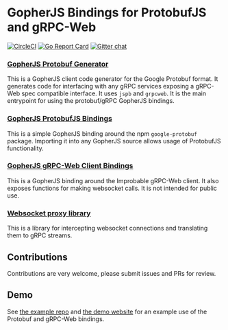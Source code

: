 # GopherJS Bindings for ProtobufJS and gRPC-Web
[![CircleCI](https://circleci.com/gh/johanbrandhorst/protobuf/tree/master.svg?style=svg)](https://circleci.com/gh/johanbrandhorst/protobuf/tree/master) [![Go Report Card](https://goreportcard.com/badge/github.com/johanbrandhorst/protobuf)](https://goreportcard.com/report/github.com/johanbrandhorst/protobuf) [![Gitter chat](https://badges.gitter.im/johanbrandhorst/protobuf.png)](https://gitter.im/gopherjs-protobuf)

### [GopherJS Protobuf Generator](./protoc-gen-gopherjs/README.md)
This is a GopherJS client code generator for the Google Protobuf format.
It generates code for interfacing with any gRPC services exposing a
gRPC-Web spec compatible interface. It uses `jspb` and `grpcweb`.
It is the main entrypoint for using the protobuf/gRPC GopherJS bindings.

### [GopherJS ProtobufJS Bindings](./jspb/README.md)
This is a simple GopherJS binding around the npm `google-protobuf` package.
Importing it into any GopherJS source allows usage of ProtobufJS functionality.

### [GopherJS gRPC-Web Client Bindings](./grpcweb/README.md)
This is a GopherJS binding around the Improbable gRPC-Web client. It also
exposes functions for making websocket calls. It is not intended for
public use.

### [Websocket proxy library](./wsproxy/README.md)
This is a library for intercepting websocket connections
and translating them to gRPC streams.

## Contributions
Contributions are very welcome, please submit issues and PRs for review.

## Demo
See [the example repo](https://github.com/johanbrandhorst/grpcweb-example)
and [the demo website](https://grpcweb.jbrandhorst.com)
for an example use of the Protobuf and gRPC-Web bindings.
